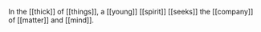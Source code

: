 In the [[thick]] of [[things]], a [[young]] [[spirit]] [[seeks]] the [[company]] of [[matter]] and [[mind]].